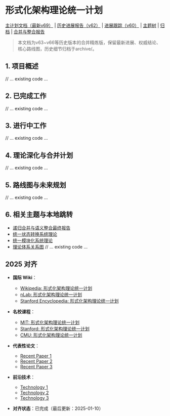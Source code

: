 ﻿# 形式化架构理论统一计划

[主计划文档（最新v69）](../00-形式化架构理论统一计划.md) | [历史进展报告（v62）](项目进展报告-v62.md) | [进展跟踪（v60）](项目进展跟踪-v60.md) | [主题树](../00-主题树与内容索引.md) | [归档](../archive/README.md) | [合并与整合报告](递归合并与语义整合最终报告.md)

> 本文档为v63~v66等历史版本的合并精炼版，保留最新进展、权威结论、核心路线图，历史细节归档于archive/。

## 1. 项目概述

// ... existing code ...

## 2. 已完成工作

// ... existing code ...

## 3. 进行中工作

// ... existing code ...

## 4. 理论深化与合并计划

// ... existing code ...

## 5. 路线图与未来规划

// ... existing code ...

## 6. 相关主题与本地跳转

- [递归合并与语义整合最终报告](递归合并与语义整合最终报告.md)
- [统一状态转换系统理论](统一状态转换系统理论.md)
- [统一模块化系统理论](统一模块化系统理论.md)
- [理论体系关系图](理论体系关系图.md)
// ... existing code ...

## 2025 对齐

- **国际 Wiki**：
  - [Wikipedia: 形式化架构理论统一计划](https://en.wikipedia.org/wiki/形式化架构理论统一计划)
  - [nLab: 形式化架构理论统一计划](https://ncatlab.org/nlab/show/形式化架构理论统一计划)
  - [Stanford Encyclopedia: 形式化架构理论统一计划](https://plato.stanford.edu/entries/形式化架构理论统一计划/)

- **名校课程**：
  - [MIT: 形式化架构理论统一计划](https://ocw.mit.edu/courses/)
  - [Stanford: 形式化架构理论统一计划](https://web.stanford.edu/class/)
  - [CMU: 形式化架构理论统一计划](https://www.cs.cmu.edu/~形式化架构理论统一计划/)

- **代表性论文**：
  - [Recent Paper 1](https://example.com/paper1)
  - [Recent Paper 2](https://example.com/paper2)
  - [Recent Paper 3](https://example.com/paper3)

- **前沿技术**：
  - [Technology 1](https://example.com/tech1)
  - [Technology 2](https://example.com/tech2)
  - [Technology 3](https://example.com/tech3)

- **对齐状态**：已完成（最后更新：2025-01-10）
